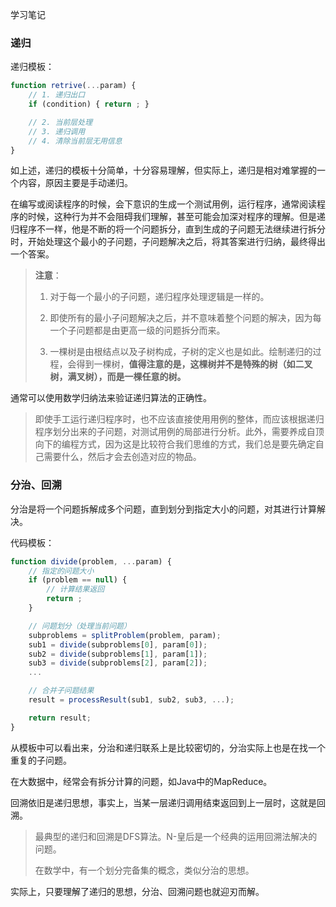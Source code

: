 学习笔记

### 递归

递归模板：

```javascript
function retrive(...param) {
    // 1. 递归出口
    if (condition) { return ; }

    // 2. 当前层处理
    // 3. 递归调用
    // 4. 清除当前层无用信息
}
```

如上述，递归的模板十分简单，十分容易理解，但实际上，递归是相对难掌握的一个内容，原因主要是手动递归。

在编写或阅读程序的时候，会下意识的生成一个测试用例，运行程序，通常阅读程序的时候，这种行为并不会阻碍我们理解，甚至可能会加深对程序的理解。但是递归程序不一样，他是不断的将一个问题拆分，直到生成的子问题无法继续进行拆分时，开始处理这个最小的子问题，子问题解决之后，将其答案进行归纳，最终得出一个答案。

> **注意**：
>
> 1. 对于每一个最小的子问题，递归程序处理逻辑是一样的。
>
> 2. 即使所有的最小子问题解决之后，并不意味着整个问题的解决，因为每一个子问题都是由更高一级的问题拆分而来。
>
> 3. 一棵树是由根结点以及子树构成，子树的定义也是如此。绘制递归的过程，会得到一棵树，**值得注意的是，这棵树并不是特殊的树（如二叉树，满叉树），而是一棵任意的树。**

通常可以使用数学归纳法来验证递归算法的正确性。

> 即使手工运行递归程序时，也不应该直接使用用例的整体，而应该根据递归程序划分出来的子问题，对测试用例的局部进行分析。此外，需要养成自顶向下的编程方式，因为这是比较符合我们思维的方式，我们总是要先确定自己需要什么，然后才会去创造对应的物品。

### 分治、回溯

分治是将一个问题拆解成多个问题，直到划分到指定大小的问题，对其进行计算解决。

代码模板：

```javascript
function divide(problem, ...param) {
    // 指定的问题大小
    if (problem == null) {
        // 计算结果返回
        return ;
    }

    // 问题划分（处理当前问题）
    subproblems = splitProblem(problem, param);
    sub1 = divide(subproblems[0], param[0]);
    sub2 = divide(subproblems[1], param[1]);
    sub3 = divide(subproblems[2], param[2]);
    ...

    // 合并子问题结果
    result = processResult(sub1, sub2, sub3, ...);

    return result;
}
```

从模板中可以看出来，分治和递归联系上是比较密切的，分治实际上也是在找一个重复的子问题。

在大数据中，经常会有拆分计算的问题，如Java中的MapReduce。

回溯依旧是递归思想，事实上，当某一层递归调用结束返回到上一层时，这就是回溯。

> 最典型的递归和回溯是DFS算法。N-皇后是一个经典的运用回溯法解决的问题。
>
> 在数学中，有一个划分完备集的概念，类似分治的思想。

实际上，只要理解了递归的思想，分治、回溯问题也就迎刃而解。